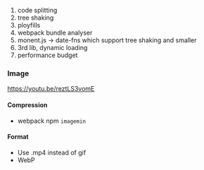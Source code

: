 1. code splitting
2. tree shaking 
3. ployfills
4. webpack bundle analyser
5. monent.js -> date-fns which support tree shaking and smaller
6. 3rd lib, dynamic loading
7. performance budget


### Image
https://youtu.be/reztLS3vomE

#### Compression
- webpack npm `imagemin`

#### Format
- Use .mp4 instead of gif
- WebP
